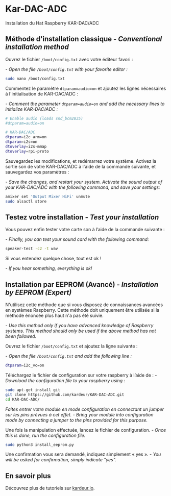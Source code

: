# Kar-DAC-ADC

Installation du Hat Raspberry KAR-DAC/ADC

## Méthode d'installation classique - *Conventional installation method*

Ouvrez le fichier `/boot/config.txt` avec votre éditeur favori :

*- Open the file `/boot/config.txt` with your favorite editor :*

```bash
sudo nano /boot/config.txt
```

Commentez le paramètre `dtparam=audio=on` et ajoutez les lignes nécessaires à l'initialisation de KAR-DAC/ADC :

*- Comment the parameter `dtparam=audio=on` and add the necessary lines to initialize KAR-DAC/ADC :*

```bash
# Enable audio (loads snd_bcm2835)
#dtparam=audio=on

# KAR-DAC/ADC
dtparam=i2c_arm=on
dtparam=i2s=on
dtoverlay=i2s-mmap
dtoverlay=rpi-proto
```

Sauvegardez les modifications, et redémarrez votre système.
Activez la sortie son de votre KAR-DAC/ADC à l'aide de la commande suivante, et sauvegardez vos paramètres :

*- Save the changes, and restart your system.
Activate the sound output of your KAR-DAC/ADC with the following command, and save your settings:*

```bash
amixer set 'Output Mixer HiFi' unmute
sudo alsactl store
```


## Testez votre installation - *Test your installation*

Vous pouvez enfin tester votre carte son à l’aide de la commande suivante :

*- Finally, you can test your sound card with the following command:*

```bash
speaker-test -c2 -t wav
```

Si vous entendez quelque chose, tout est ok !

*- If you hear something, everything is ok!*






## Installation par EEPROM (Avancé) - *Installation by EEPROM (Expert)*

N'utilisez cette méthode que si vous disposez de connaissances avancées en systèmes Raspberry.
Cette méthode doit uniquement être utilisée si la méthode énoncée plus haut n'a pas été suivie.

*- Use this method only if you have advanced knowledge of Raspberry systems.
This method should only be used if the above method has not been followed.*

Ouvrez le fichier `/boot/config.txt` et ajoutez la ligne suivante :

*- Open the file `/boot/config.txt` and add the following line :*

```bash
dtparam=i2c_vc=on
```

Téléchargez le fichier de configuration sur votre raspberry à l’aide de :
*- Download the configuration file to your raspberry using :*

```bash
sudo apt-get install git
git clone https://github.com/kardeur/KAR-DAC-ADC.git
cd KAR-DAC-ADC/
```

_Faites entrer votre module en mode configuration en connectant un jumper sur les pins prévues à cet effet._
*- _Bring your module into configuration mode by connecting a jumper to the pins provided for this purpose._*

Une fois la manipulation effectuée, lancez le fichier de configuration.
*- Once this is done, run the configuration file.*

```bash
sudo python3 install_eeprom.py
```

Une confirmation vous sera demandé, indiquez simplement « yes ».
*- You will be asked for confirmation, simply indicate "yes".*


## En savoir plus

Découvrez plus de tutoriels sur [kardeur.io](https://kardeur.io/tutoriels/).
